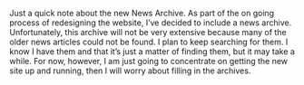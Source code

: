 Just a quick note about the new News Archive. As part of the on going process of redesigning the website, I’ve decided to include a news archive. Unfortunately, this archive will not be very extensive because many of the older news articles could not be found. I plan to keep searching for them. I know I have them and that it’s just a matter of finding them, but it may take a while. For now, however, I am just going to concentrate on getting the new site up and running, then I will worry about filling in the archives.